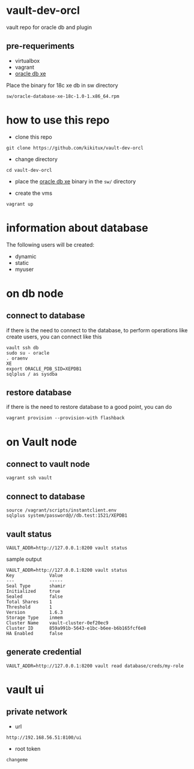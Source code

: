 # vault-dev-orcl
vault repo for oracle db and plugin

## pre-requeriments

- virtualbox
- vagrant
- [oracle db xe](https://www.oracle.com/database/technologies/xe-downloads.html)

Place the binary for 18c xe db in sw directory
```
sw/oracle-database-xe-18c-1.0-1.x86_64.rpm
```

# how to use this repo

- clone this repo
```
git clone https://github.com/kikitux/vault-dev-orcl
```

- change directory
```
cd vault-dev-orcl
```

- place the [oracle db xe](https://www.oracle.com/database/technologies/xe-downloads.html) binary in the `sw/` directory

- create the vms
```
vagrant up
```

# information about database

The following users will be created:

- dynamic
- static
- myuser

# on db node

## connect to database

if there is the need to connect to the database, to perform operations like create users, you can connect like this

```
vault ssh db
sudo su - oracle
. oraenv
XE
export ORACLE_PDB_SID=XEPDB1
sqlplus / as sysdba
```

## restore database

if there is the need to restore database to a good point, you can do

```
vagrant provision --provision-with flashback
```

# on Vault node

## connect to vault node

```
vagrant ssh vault
```

## connect to database

```
source /vagrant/scripts/instantclient.env 
sqlplus system/password@//db.test:1521/XEPDB1
```

## vault status

```
VAULT_ADDR=http://127.0.0.1:8200 vault status
```

sample output

```
VAULT_ADDR=http://127.0.0.1:8200 vault status
Key             Value
---             -----
Seal Type       shamir
Initialized     true
Sealed          false
Total Shares    1
Threshold       1
Version         1.6.3
Storage Type    inmem
Cluster Name    vault-cluster-0ef20ec9
Cluster ID      859a991b-5643-e1bc-b6ee-b6b165fcf6e8
HA Enabled      false
```


## generate credential

```
VAULT_ADDR=http://127.0.0.1:8200 vault read database/creds/my-role
```

# vault ui

## private network

- url 
```
http://192.168.56.51:8100/ui
```

- root token
```
changeme
```
